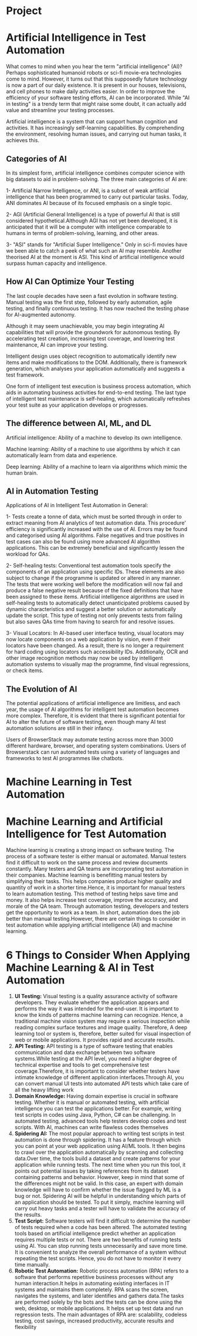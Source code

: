 # Project

# Artificial Intelligence in Test Automation

What comes to mind when you hear the term "artificial intelligence" (AI)?
Perhaps sophisticated humanoid robots or sci-fi movie-era technologies come 
to mind. However, it turns out that this supposedly future technology is now
a part of our daily existence. It is present in our houses, televisions, and 
cell phones to make daily activities easier. In order to improve the efficiency
of your software testing efforts, AI can be incorporated. While "AI in testing" 
is a trendy term that might raise some doubt, it can actually add value and
streamline your testing processes.

Artificial intelligence is a system that can support human cognition and activities. 
It has increasingly self-learning capabilities. By comprehending the environment, resolving 
human issues, and carrying out human tasks, it achieves this.

## Categories of AI
In its simplest form, artificial intelligence combines computer science with big datasets 
to aid in problem-solving. The three main categories of AI are:

1- Artificial Narrow Intelligence, or ANI, is a subset of weak artificial intelligence that has been 
programmed to carry out particular tasks. Today, ANI dominates AI because of its focused emphasis on a 
single topic.

2- AGI (Artificial General Intelligence) is a type of powerful AI that is still considered 
hypothetical.Although AGI has not yet been developed, it is anticipated that it will be a computer with 
intelligence comparable to humans in terms of problem-solving, learning, and other areas.

3- "ASI" stands for "Artificial Super Intelligence." Only in sci-fi movies have we been able to catch a
peek of what such an AI may resemble. Another theorised AI at the moment is ASI. This kind of artificial 
intelligence would surpass human capacity and intelligence. 

## How AI Can Optimize Your Testing

The last couple decades have seen a fast evolution in software testing. Manual testing was the first step,
followed by early automation, agile testing, and finally continuous testing. It has now reached the testing 
phase for AI-augmented autonomy.

Although it may seem unachievable, you may begin integrating AI capabilities that will provide the groundwork 
for autonomous testing. By accelerating test creation, increasing test coverage, and lowering test maintenance,
AI can improve your testing.

Intelligent design uses object recognition to automatically identify new items and make modifications to the DOM.
Additionally, there is framework generation, which analyses your application automatically and suggests a test framework.

One form of intelligent test execution is business process automation, which aids in automating business activities
for end-to-end testing. The last type of intelligent test maintenance is self-healing, which automatically refreshes
your test suite as your application develops or progresses.

## The difference between AI, ML, and DL

Artificial intelligence: Ability of a machine to develop its own intelligence.

Machine learning: Ability of a machine to use algorithms by which it can automatically learn from data and experience.

Deep learning: Ability of a machine to learn via algorithms which mimic the human brain.

## AI in Automation Testing

Applications of AI in Intelligent Test Automation in General:

1- Tests create a tonne of data, which must be sorted through in order to extract meaning from AI analytics of test
automation data. This procedure' efficiency is significantly increased with the use of AI. Errors may be found and 
categorised using AI algorithms. False negatives and true positives in test cases can also be found using more advanced
AI algorithm applications. This can be extremely beneficial and significantly lessen the workload for QAs.

2- Self-healing tests: Conventional test automation tools specify the components of an application using specific IDs.
These elements are also subject to change if the programme is updated or altered in any manner. The tests that were working
well before the modification will now fail and produce a false negative result because of the fixed definitions that have 
been assigned to these items. Artificial intelligence algorithms are used in self-healing tests to automatically detect 
unanticipated problems caused by dynamic characteristics and suggest a better solution or automatically update the script.
This type of testing not only prevents tests from failing but also saves QAs time from having to search for and resolve issues.

3- Visual Locators: In AI-based user interface testing, visual locators may now locate components on a web application by vision,
even if their locators have been changed. As a result, there is no longer a requirement for hard coding using locators such 
accessibility IDs. Additionally, OCR and other image recognition methods may now be used by intelligent automation systems to 
visually map the programme, find visual regressions, or check items.

## The Evolution of AI
The potential applications of artificial intelligence are limitless, and each year, the usage of AI algorithms for intelligent 
test automation becomes more complex. Therefore, it is evident that there is significant potential for AI to alter the future 
of software testing, even though many AI test automation solutions are still in their infancy.

Users of BrowserStack may automate testing across more than 3000 different hardware, browser, and operating system combinations.
Users of Browserstack can run automated tests using a variety of languages and frameworks to test AI programmes like chatbots.


# Machine Learning in Test Automation





# Machine Learning and Artificial Intelligence for Test Automation
Machine learning is creating a strong impact on software testing. The process of a software tester is either manual or automated. Manual testers find it difficult to work on the same process and review documents constantly. Many testers and QA teams are incorporating test automation in their companies. Machine learning is benefitting manual testers by simplifying their tasks. This helps companies produce higher quality and quantity of work in a shorter time.Hence, it is important for manual testers to learn automation testing. This method of testing helps save time and money. It also helps increase test coverage, improve the accuracy, and morale of the QA team. Through automation testing, developers and testers get the opportunity to work as a team. In short, automation does the job better than manual testing.However, there are certain things to consider in test automation while applying artificial intelligence (AI) and machine learning.
# 6 Things to Consider When Applying Machine Learning & AI in Test Automation
1. **UI Testing:** Visual testing is a quality assurance activity of software developers. They evaluate whether the application appears and performs the way it was intended for the end-user. It is important to know the kinds of patterns machine learning can recognize. Hence, a traditional machine vision system may require a serious inspection while reading complex surface textures and image quality. Therefore, A deep learning tool or system is, therefore, better suited for visual inspection of web or mobile applications. It provides rapid and accurate results.
2. **API Testing:** API testing is a type of software testing that enables communication and data exchange between two software systems.While testing at the API level, you need a higher degree of technical expertise and tools to get comprehensive test coverage.Therefore, it is important to consider whether testers have intimate knowledge of different application interfaces.Through AI, you can convert manual UI tests into automated API tests which take care of all the heavy lifting work
3. **Domain Knowledge:** Having domain expertise is crucial in software testing. Whether it is manual or automated testing, with artificial intelligence you can test the applications better. For example, writing test scripts in codes using Java, Python, C# can be challenging. In automated testing, advanced tools help testers develop codes and test scripts. With AI, machines can write flawless codes themselves
4. **Spidering AI:** The most popular approach to writing test scripts in test automation is done through spidering. It has a feature through which you can point at your web application using AI/ML tools. It then begins to crawl over the application automatically by scanning and collecting data.Over time, the tools build a dataset and create patterns for your application while running tests. The next time when you run this tool, it points out potential issues by taking references from its dataset containing patterns and behavior. However, keep in mind that some of the differences might not be valid. In this case, an expert with domain knowledge will have to confirm whether the issue flagged by ML is a bug or not. Spidering AI will be helpful in understanding which parts of an application should be tested. To put it simply, machine learning will carry out heavy tasks and a tester will have to validate the accuracy of the results.
5. **Test Script:** Software testers will find it difficult to determine the number of tests required when a code has been altered. The automated testing tools based on artificial intelligence predict whether an application requires multiple tests or not. 
There are two benefits of running tests using AI. You can stop running tests unnecessarily and save more time. It is convenient to analyze the overall performance of a system without repeating the test scripts. Hence, you do not have to monitor it every time manually.
6. **Robotic Test Automation:** Robotic process automation (RPA) refers to a software that performs repetitive business processes without any human interaction.It helps in automating existing interfaces in IT systems and maintains them completely. RPA scans the screen, navigates the systems, and later identifies and gathers data.The tasks are performed solely by the bots and the tests can be done using the web, desktop, or mobile applications. It helps set up test data and run regression tests. The main advantages of RPA are: scalability, codeless testing, cost savings, increased productivity, accurate results and flexibility




